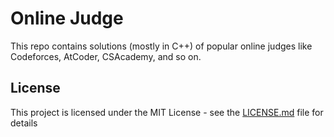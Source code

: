 # Online Judge

This repo contains solutions (mostly in C++) of popular online judges like Codeforces, AtCoder, CSAcademy, and so on.

## License

This project is licensed under the MIT License - see the [LICENSE.md](LICENSE.md) file for details

